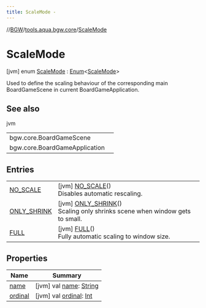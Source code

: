 ```yaml
---
title: ScaleMode -
---
```

//[BGW](../../../index.md)/[tools.aqua.bgw.core](../index.md)/[ScaleMode](index.md)



# ScaleMode  
 [jvm] enum [ScaleMode](index.md) : [Enum](https://kotlinlang.org/api/latest/jvm/stdlib/kotlin/-enum/index.html)<[ScaleMode](index.md)> 

Used to define the scaling behaviour of the corresponding main BoardGameScene in current BoardGameApplication.

   


## See also  
  
jvm  
  
| | |
|---|---|
| <a name="tools.aqua.bgw.core/ScaleMode///PointingToDeclaration/"></a>bgw.core.BoardGameScene| <a name="tools.aqua.bgw.core/ScaleMode///PointingToDeclaration/"></a>|
| <a name="tools.aqua.bgw.core/ScaleMode///PointingToDeclaration/"></a>bgw.core.BoardGameApplication| <a name="tools.aqua.bgw.core/ScaleMode///PointingToDeclaration/"></a>|
  


## Entries  
  
| | |
|---|---|
| <a name="tools.aqua.bgw.core/ScaleMode.NO_SCALE///PointingToDeclaration/"></a>[NO_SCALE](-n-o_-s-c-a-l-e/index.md)| <a name="tools.aqua.bgw.core/ScaleMode.NO_SCALE///PointingToDeclaration/"></a> [jvm] [NO_SCALE](-n-o_-s-c-a-l-e/index.md)()  <br>Disables automatic rescaling.   <br>|
| <a name="tools.aqua.bgw.core/ScaleMode.ONLY_SHRINK///PointingToDeclaration/"></a>[ONLY_SHRINK](-o-n-l-y_-s-h-r-i-n-k/index.md)| <a name="tools.aqua.bgw.core/ScaleMode.ONLY_SHRINK///PointingToDeclaration/"></a> [jvm] [ONLY_SHRINK](-o-n-l-y_-s-h-r-i-n-k/index.md)()  <br>Scaling only shrinks scene when window gets to small.   <br>|
| <a name="tools.aqua.bgw.core/ScaleMode.FULL///PointingToDeclaration/"></a>[FULL](-f-u-l-l/index.md)| <a name="tools.aqua.bgw.core/ScaleMode.FULL///PointingToDeclaration/"></a> [jvm] [FULL](-f-u-l-l/index.md)()  <br>Fully automatic scaling to window size.   <br>|


## Properties  
  
|  Name |  Summary | 
|---|---|
| <a name="tools.aqua.bgw.core/ScaleMode/name/#/PointingToDeclaration/"></a>[name](index.md#-1335039685%2FProperties%2F-302347323)| <a name="tools.aqua.bgw.core/ScaleMode/name/#/PointingToDeclaration/"></a> [jvm] val [name](index.md#-1335039685%2FProperties%2F-302347323): [String](https://kotlinlang.org/api/latest/jvm/stdlib/kotlin/-string/index.html)   <br>|
| <a name="tools.aqua.bgw.core/ScaleMode/ordinal/#/PointingToDeclaration/"></a>[ordinal](index.md#-1295765469%2FProperties%2F-302347323)| <a name="tools.aqua.bgw.core/ScaleMode/ordinal/#/PointingToDeclaration/"></a> [jvm] val [ordinal](index.md#-1295765469%2FProperties%2F-302347323): [Int](https://kotlinlang.org/api/latest/jvm/stdlib/kotlin/-int/index.html)   <br>|

